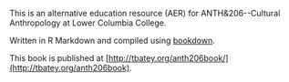 This is an alternative education resource (AER) for ANTH&206--Cultural Anthropology at Lower Columbia College. 

Written in R Markdown and compiled using [bookdown](https://github.com/rstudio/bookdown).

This book is published at [http://tbatey.org/anth206book/](http://tbatey.org/anth206book).

